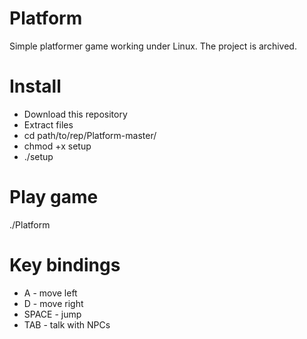 # Platform
Simple platformer game working under Linux. The project is archived.

# Install

- Download this repository
- Extract files
- cd path/to/rep/Platform-master/
- chmod +x setup
- ./setup

# Play game

./Platform

# Key bindings

- A - move left
- D - move right
- SPACE - jump
- TAB - talk with NPCs
